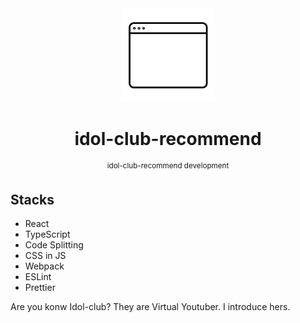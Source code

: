<div align="center">
  <img src="resource/logo.png" width="150px">
  <h1 align="center">idol-club-recommend</h1>
  <sup align="center">idol-club-recommend development</sup>
</div>

## Stacks

- React
- TypeScript
- Code Splitting
- CSS in JS
- Webpack
- ESLint
- Prettier

<p>
  Are you konw Idol-club?
  They are Virtual Youtuber.
  I introduce hers.
</p>

<!-- ## IMO

##### Simple

If you want to create simple SPA, you should to use `create-react-app` much better.

- [facebook/create-react-app: Set up a modern web app by running one command.](https://github.com/facebook/create-react-app)

##### SEO

If you want to more powerful SEO, you should to switch router library `navi / react-navi / navi-scripts` much better.

- [Navi – A JavaScript router and static renderer](https://frontarm.com/navi/) -->
